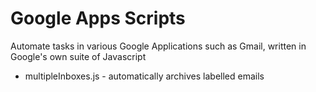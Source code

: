 # Google Apps Scripts
Automate tasks in various Google Applications such as Gmail, written in Google's own suite of Javascript

* multipleInboxes.js - automatically archives labelled emails
